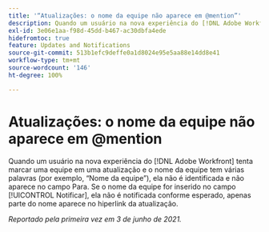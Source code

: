 ```yaml
---
title: '“Atualizações: o nome da equipe não aparece em @mention”'
description: Quando um usuário na nova experiência do [!DNL Adobe Workfront] tenta marcar uma equipe em uma atualização e o nome da equipe tem várias palavras (por exemplo, “Nome da equipe”), ela não é notificada e não aparece no campo Para. Se o nome da equipe for inserido no campo [!UICONTROL Notificar], ela não é notificada conforme esperado, apenas parte do nome aparece no hiperlink da atualização.
exl-id: 3e06e1aa-f98d-45dd-b467-ac30dbfa4ede
hidefromtoc: true
feature: Updates and Notifications
source-git-commit: 513b1efc9deffe0a1d8024e95e5aa88e14dd8e41
workflow-type: tm+mt
source-wordcount: '146'
ht-degree: 100%

---
```


# Atualizações: o nome da equipe não aparece em @mention

<!--Valid issue, won't fix-->

Quando um usuário na nova experiência do [!DNL Adobe Workfront] tenta marcar uma equipe em uma atualização e o nome da equipe tem várias palavras (por exemplo, “Nome da equipe”), ela não é identificada e não aparece no campo Para. Se o nome da equipe for inserido no campo [!UICONTROL Notificar], ela não é notificada conforme esperado, apenas parte do nome aparece no hiperlink da atualização.

_Reportado pela primeira vez em 3 de junho de 2021._
